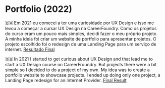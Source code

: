 # Portfolio (2022)
🇧🇷 Em 2021 eu comecei a ter uma curiosidade por UX Design e isso me levou a começar a cursar UX Design na CareerFoundry. Como os projetos do curso eram um pouco mais simples, decidi fazer o meu próprio projeto. A minha ideia foi criar um website de portfolio para apresentar projetos.
O projeto escolhido foi o redesign de uma Landing Page para um serviço de internet. [Resultado Final](https://www.behance.net/gallery/235735233/Sumicity-Landing-Page-Redesign-%282022%29)

🇬🇧 In 2021 I started to get curious about UX Design and that lead me to start a UX Design course on CareerFroundry. But projects there were a bit simple so I decided to do a project of my own. My idea was to create a portfolio website to showcase projects.
I ended up doing only one project, a Landing Page redesign for an Internet Provider. [Final Result](https://www.behance.net/gallery/235735233/Sumicity-Landing-Page-Redesign-%282022%29)
